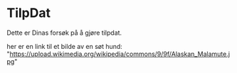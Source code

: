 # TilpDat

Dette er Dinas forsøk på å gjøre tilpdat. 


her er en link til et bilde av en søt hund: "https://upload.wikimedia.org/wikipedia/commons/9/9f/Alaskan_Malamute.jpg"
